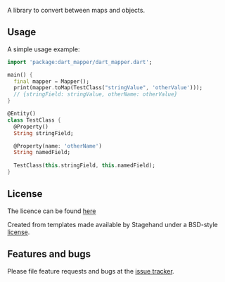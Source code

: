 A library to convert between maps and objects.

## Usage

A simple usage example:

```dart
import 'package:dart_mapper/dart_mapper.dart';

main() {
  final mapper = Mapper();
  print(mapper.toMap(TestClass("stringValue", 'otherValue')));
  // {stringField: stringValue, otherName: otherValue}
}

@Entity()
class TestClass {
  @Property()
  String stringField;

  @Property(name: 'otherName')
  String namedField;
  
  TestClass(this.stringField, this.namedField);
}
```

## License

The licence can be found [here](./LICENSE)

Created from templates made available by Stagehand under a BSD-style
[license](https://github.com/dart-lang/stagehand/blob/master/LICENSE).

## Features and bugs

Please file feature requests and bugs at the [issue tracker][tracker].

[tracker]: https://github.com/TheKingDave/dart_mapper/issues
